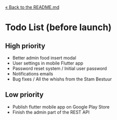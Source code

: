 [&laquo; Back to the README.md](../README.md)

# Todo List (before launch)

## High priority
- Better admin food insert modal
- User settings in mobile Flutter app
- Password reset system / Initial user password
- Notifications emails
- Bug fixes / All the whishs from the Stam Bestuur

## Low priority
- Publish flutter mobile app on Google Play Store
- Finish the admin part of the REST API
